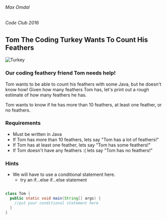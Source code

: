 ###### Max Omdal ######
###### Code Club 2016 ######

## Tom The Coding Turkey Wants To Count His Feathers ##

![Turkey](https://media.giphy.com/media/P3fvNvw0AcP3q/giphy.gif)

 ### Our coding feathery friend Tom needs help! ###
Tom wants to be able to count his feathers with some Java, but he doesn't know how!
Given how many feathers Tom has, let's print out a rough estimate of how many feathers he has.

Tom wants to know if he has more than 10 feathers, at least one feather, or no feathers.

### Requirements ###
- Must be written in Java
- If Tom has more than 10 feathers, lets say "Tom has a lot of feathers!"
- If Tom has at least one feather, lets say "Tom has some feathers!"
- If Tom doesn't have any feathers :( lets say "Tom has no feathers!"

### Hints ###
- We will have to use a conditional statement here.
  - try an if...else if...else statement

```java

class Tom {
  public static void main(String[] args) {
    //put your conditional statement here
  }
}

```
